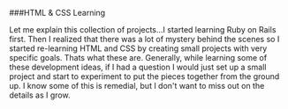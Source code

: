 ###HTML & CSS Learning

Let me explain this collection of projects...I started learning Ruby on Rails first. Then I realized that there was a lot of mystery behind the scenes so I started re-learning HTML and CSS by creating small projects with very specific goals. Thats what these are.  Generally, while learning some of these development ideas, if I had a question I would just set up a small project and start to experiment to put the pieces together from the ground up. I know some of this is remedial, but I don't want to miss out on the details as I grow.  